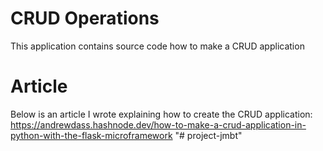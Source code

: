 # CRUD Operations
This application contains source code how to make a CRUD application

# Article
Below is an article I wrote explaining how to create the CRUD application: <br>
https://andrewdass.hashnode.dev/how-to-make-a-crud-application-in-python-with-the-flask-microframework
"# project-jmbt" 

